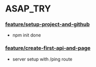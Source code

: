 # ASAP_TRY

### [feature/setup-project-and-github](https://github.com/Inquisitiveshri34/ASAP_TRY/tree/feature/setup-project-and-github)
- npm init done

### [feature/create-first-api-and-page](https://github.com/Inquisitiveshri34/ASAP_TRY/tree/feature/feature/create-first-api-and-page)
- server setup with /ping route
